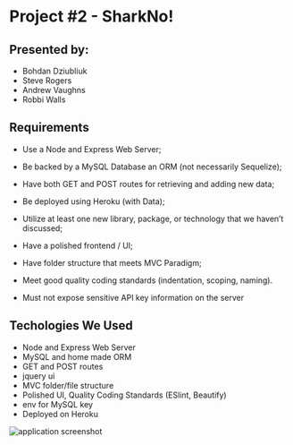 # Project #2 - SharkNo!

## Presented by:<br>
- Bohdan Dziubliuk
- Steve Rogers
- Andrew Vaughns
- Robbi Walls

## Requirements

* Use a Node and Express Web Server;

* Be backed by a MySQL Database an ORM (not necessarily Sequelize);

* Have both GET and POST routes for retrieving and adding new data;

* Be deployed using Heroku (with Data);

* Utilize at least one new library, package, or technology that we haven’t discussed;

* Have a polished frontend / UI;

* Have folder structure that meets MVC Paradigm;

* Meet good quality coding standards (indentation, scoping, naming).

* Must not expose sensitive API key information on the server

## Techologies We Used

* Node and Express Web Server
* MySQL and home made ORM
* GET and POST routes
* jquery ui
* MVC folder/file structure
* Polished UI, Quality Coding Standards (ESlint, Beautify)
* env for MySQL key
* Deployed on Heroku

<img scr="/public/img/shark_screen1.jpg" alt="application screenshot">
